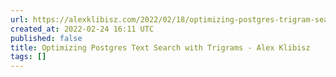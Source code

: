 ```yaml
---
url: https://alexklibisz.com/2022/02/18/optimizing-postgres-trigram-search.html
created_at: 2022-02-24 16:11 UTC
published: false
title: Optimizing Postgres Text Search with Trigrams - Alex Klibisz
tags: []
---
```



